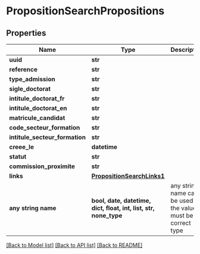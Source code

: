 # PropositionSearchPropositions


## Properties
Name | Type | Description | Notes
------------ | ------------- | ------------- | -------------
**uuid** | **str** |  | 
**reference** | **str** |  | 
**type_admission** | **str** |  | 
**sigle_doctorat** | **str** |  | 
**intitule_doctorat_fr** | **str** |  | 
**intitule_doctorat_en** | **str** |  | 
**matricule_candidat** | **str** |  | 
**code_secteur_formation** | **str** |  | 
**intitule_secteur_formation** | **str** |  | 
**creee_le** | **datetime** |  | 
**statut** | **str** |  | 
**commission_proximite** | **str** |  | [optional] 
**links** | [**PropositionSearchLinks1**](PropositionSearchLinks1.md) |  | [optional] 
**any string name** | **bool, date, datetime, dict, float, int, list, str, none_type** | any string name can be used but the value must be the correct type | [optional]

[[Back to Model list]](../README.md#documentation-for-models) [[Back to API list]](../README.md#documentation-for-api-endpoints) [[Back to README]](../README.md)


